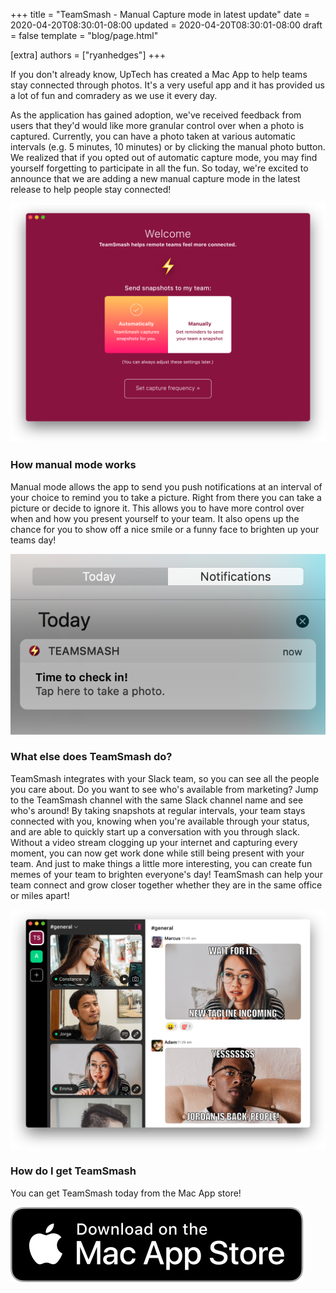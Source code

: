 +++
title = "TeamSmash - Manual Capture mode in latest update"
date = 2020-04-20T08:30:01-08:00
updated = 2020-04-20T08:30:01-08:00
draft = false
template = "blog/page.html"

[extra]
authors = ["ryanhedges"]
+++

If you don't already know, UpTech has created a Mac App to help teams stay connected through photos. It's a very useful app and it has provided us a lot of fun and comradery as we use it every day.

As the application has gained adoption, we've received feedback from users that they'd would like more granular control over when a photo is captured. Currently, you can have a photo taken at various automatic intervals (e.g. 5 minutes, 10 minutes) or by clicking the manual photo button. We realized that if you opted out of automatic capture mode, you may find yourself forgetting to participate in all the fun. So today, we're excited to announce that we are adding a new manual capture mode in the latest release to help people stay connected!

![TeamSmash - Make memes to have fun with your team!](how_often@2x.png)

### How manual mode works

Manual mode allows the app to send you push notifications at an interval of your choice to remind you to take a picture. Right from there you can take a picture or decide to ignore it. This allows you to have more control over when and how you present yourself to your team. It also opens up the chance for you to show off a nice smile or a funny face to brighten up your teams day!

![TeamSmash - Notification Reminders so you know when to snap a pic](notification-reminder.png)

### What else does TeamSmash do?

TeamSmash integrates with your Slack team, so you can see all the people you care about. Do you want to see who's available from marketing? Jump to the TeamSmash channel with the same Slack channel name and see who's around! By taking snapshots at regular intervals, your team stays connected with you, knowing when you're available through your status, and are able to quickly start up a conversation with you through slack. Without a video stream clogging up your internet and capturing every moment, you can now get work done while still being present with your team. And just to make things a little more interesting, you can create fun memes of your team to brighten everyone's day! TeamSmash can help your team connect and grow closer together whether they are in the same office or miles apart!

![TeamSmash - Make memes to have fun with your team!](meme-feed@2x.png)

### How do I get TeamSmash

You can get TeamSmash today from the Mac App store!

[![TeamSmash - Download from the Mac App Store](Download_on_the_Mac_App_Store_Badge_blk.svg)](https://apps.apple.com/us/app/teamsmash/id1487662886)

